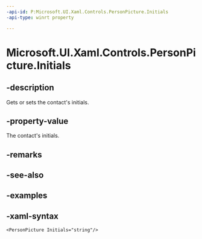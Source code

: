 ```yaml
---
-api-id: P:Microsoft.UI.Xaml.Controls.PersonPicture.Initials
-api-type: winrt property

---
```

<!-- Property syntax.
public string Initials { get;  set; }
-->

# Microsoft.UI.Xaml.Controls.PersonPicture.Initials


## -description

Gets or sets the contact's initials.


## -property-value

The contact's initials.


## -remarks


## -see-also


## -examples


## -xaml-syntax

```xaml
<PersonPicture Initials="string"/>
```


